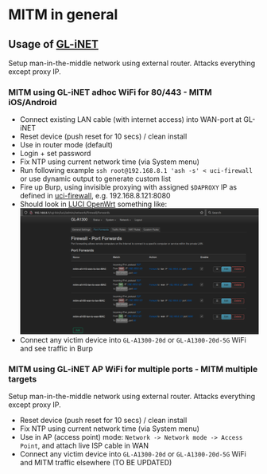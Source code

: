 # MITM in general

## Usage of [GL-iNET](https://www.gl-inet.com/products/gl-a1300/)
Setup man-in-the-middle network using external router. Attacks everything except proxy IP.

### MITM using GL-iNET adhoc WiFi for 80/443 - MITM iOS/Android
* Connect existing LAN cable (with internet access) into WAN-port at GL-iNET
* Reset device (push reset for 10 secs) / clean install
* Use in router mode (default)
* Login + set password
* Fix NTP using current network time (via System menu)
* Run following example `ssh root@192.168.8.1 'ash -s' < uci-firewall` or use dynamic output to generate custom list
* Fire up Burp, using invisible proxying with assigned `$DAPROXY` IP as defined in [uci-firewall](https://github.com/tomikoski/tk0-bugbounty/blob/master/mitm-general/uci-firewall), e.g. 192.168.8.121:8080
* Should look in [LUCI OpenWrt](http://192.168.8.1/cgi-bin/luci) something like:
![port forward rules](firewall.png)
* Connect any victim device into `GL-A1300-20d` or `GL-A1300-20d-5G` WiFi and see traffic in Burp


### MITM using GL-iNET AP WiFi for multiple ports - MITM multiple targets
Setup man-in-the-middle network using external router. Attacks everything except proxy IP.

* Reset device (push reset for 10 secs) / clean install
* Fix NTP using current network time (via System menu)
* Use in AP (access point) mode: `Network -> Network mode -> Access Point`, and attach live ISP cable in WAN
* Connect any victim device into `GL-A1300-20d` or `GL-A1300-20d-5G` WiFi and MITM traffic elsewhere (TO BE UPDATED)

